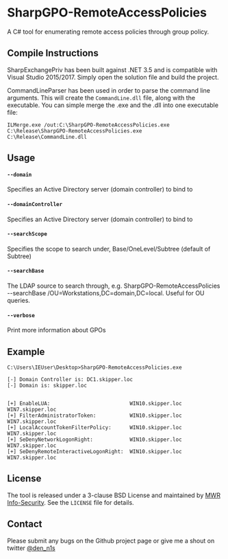 # SharpGPO-RemoteAccessPolicies
A C# tool for enumerating remote access policies through group policy.

## Compile Instructions ## 

SharpExchangePriv has been built against .NET 3.5 and is compatible with Visual Studio 2015/2017. Simply open the solution file and build the project.

CommandLineParser has been used in order to parse the command line arguments. This will create the `CommandLine.dll` file, along with the executable. You can simple merge the .exe and the .dll into one executable file:

`ILMerge.exe /out:C:\SharpGPO-RemoteAccessPolicies.exe C:\Release\SharpGPO-RemoteAccessPolicies.exe C:\Release\CommandLine.dll`

## Usage ##

#### `--domain`

Specifies an Active Directory server (domain controller) to bind to

#### `--domainController`

Specifies an Active Directory server (domain controller) to bind to

#### `--searchScope`

Specifies the scope to search under, Base/OneLevel/Subtree (default of Subtree)

#### `--searchBase`

The LDAP source to search through, e.g. SharpGPO-RemoteAccessPolicies --searchBase /OU=Workstations,DC=domain,DC=local. Useful for OU queries.

#### `--verbose`

Print more information about GPOs

## Example ##

```
C:\Users\IEUser\Desktop>SharpGPO-RemoteAccessPolicies.exe

[-] Domain Controller is: DC1.skipper.loc
[-] Domain is: skipper.loc


[+] EnableLUA:                          WIN10.skipper.loc WIN7.skipper.loc
[+] FilterAdministratorToken:           WIN10.skipper.loc WIN7.skipper.loc
[+] LocalAccountTokenFilterPolicy:      WIN10.skipper.loc WIN7.skipper.loc
[+] SeDenyNetworkLogonRight:            WIN10.skipper.loc WIN7.skipper.loc
[+] SeDenyRemoteInteractiveLogonRight:  WIN10.skipper.loc WIN7.skipper.loc
```

## License ##

The tool is released under a 3-clause BSD License and maintained by [MWR Info-Security](https://mwrinfosecurity.com/). See the `LICENSE` file for details.

## Contact ##

Please submit any bugs on the Github project page or give me a shout on twitter [@den_n1s](https://twitter.com/den_n1s)

